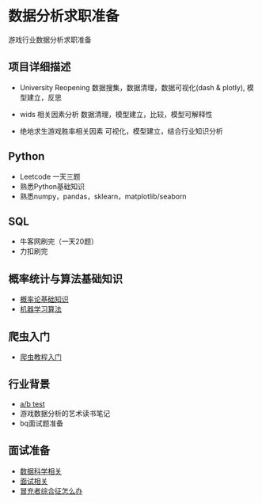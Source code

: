 # 数据分析求职准备

游戏行业数据分析求职准备


## 项目详细描述
- University Reopening
  数据搜集，数据清理，数据可视化(dash & plotly), 模型建立，反思
  
- wids 相关因素分析
  数据清理，模型建立，比较，模型可解释性
  
- 绝地求生游戏胜率相关因素
  可视化，模型建立，结合行业知识分析
  
  
## Python
- Leetcode 一天三题
- 熟悉Python基础知识
- 熟悉numpy，pandas，sklearn，matplotlib/seaborn

## SQL
- 牛客网刷完（一天20题）
- 力扣刷完

## 概率统计与算法基础知识
- [概率论基础知识](https://www.bilibili.com/video/BV1yf4y1Q7db?from=search&seid=12958803329278813347)
- [机器学习算法](https://www.bilibili.com/video/BV1aE411o7qd)

## 爬虫入门
- [爬虫教程入门](https://www.bilibili.com/video/BV1Yh411o7Sz)

## 行业背景
- [a/b test](https://classroom.udacity.com/courses/ud257)
- 游戏数据分析的艺术读书笔记
- bq面试题准备 

## 面试准备
- [数据科学相关](https://www.bilibili.com/video/BV1Ly4y1H7BM)
- [面试相关](https://www.bilibili.com/video/BV13i4y1j78z)
- [冒充者综合征怎么办](https://www.bilibili.com/video/BV1bK411376n)

